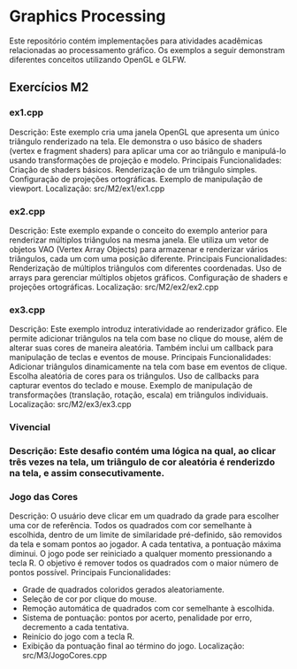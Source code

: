 <h1>Graphics Processing</h1>
Este repositório contém implementações para atividades acadêmicas relacionadas ao processamento gráfico. Os exemplos a seguir demonstram diferentes conceitos utilizando OpenGL e GLFW.

<h2>Exercícios M2</h2>

<h3>ex1.cpp</h3>

Descrição: Este exemplo cria uma janela OpenGL que apresenta um único triângulo renderizado na tela. Ele demonstra o uso básico de shaders (vertex e fragment shaders) para aplicar uma cor ao triângulo e manipulá-lo usando transformações de projeção e modelo.
Principais Funcionalidades:
Criação de shaders básicos.
Renderização de um triângulo simples.
Configuração de projeções ortográficas.
Exemplo de manipulação de viewport.
Localização: src/M2/ex1/ex1.cpp

<h3>ex2.cpp</h3>

Descrição: Este exemplo expande o conceito do exemplo anterior para renderizar múltiplos triângulos na mesma janela. Ele utiliza um vetor de objetos VAO (Vertex Array Objects) para armazenar e renderizar vários triângulos, cada um com uma posição diferente.
Principais Funcionalidades:
Renderização de múltiplos triângulos com diferentes coordenadas.
Uso de arrays para gerenciar múltiplos objetos gráficos.
Configuração de shaders e projeções ortográficas.
Localização: src/M2/ex2/ex2.cpp

<h3>ex3.cpp</h3>

Descrição: Este exemplo introduz interatividade ao renderizador gráfico. Ele permite adicionar triângulos na tela com base no clique do mouse, além de alterar suas cores de maneira aleatória. Também inclui um callback para manipulação de teclas e eventos de mouse.
Principais Funcionalidades:
Adicionar triângulos dinamicamente na tela com base em eventos de clique.
Escolha aleatória de cores para os triângulos.
Uso de callbacks para capturar eventos do teclado e mouse.
Exemplo de manipulação de transformações (translação, rotação, escala) em triângulos individuais.
Localização: src/M2/ex3/ex3.cpp

<h3>Vivencial<h3>

Descrição: Este desafio contém uma lógica na qual, ao clicar três vezes na tela, um triângulo de cor aleatória é renderizdo na tela, e assim consecutivamente.

<h3>Jogo das Cores</h3>

Descrição: O usuário deve clicar em um quadrado da grade para escolher uma cor de referência. Todos os quadrados com cor semelhante à escolhida, dentro de um limite de similaridade pré-definido, são removidos da tela e somam pontos ao jogador. A cada tentativa, a pontuação máxima diminui. O jogo pode ser reiniciado a qualquer momento pressionando a tecla R. O objetivo é remover todos os quadrados com o maior número de pontos possível.
Principais Funcionalidades:
- Grade de quadrados coloridos gerados aleatoriamente.
- Seleção de cor por clique do mouse.
- Remoção automática de quadrados com cor semelhante à escolhida.
- Sistema de pontuação: pontos por acerto, penalidade por erro, decremento a cada tentativa.
- Reinício do jogo com a tecla R.
- Exibição da pontuação final ao término do jogo.
Localização: src/M3/JogoCores.cpp

